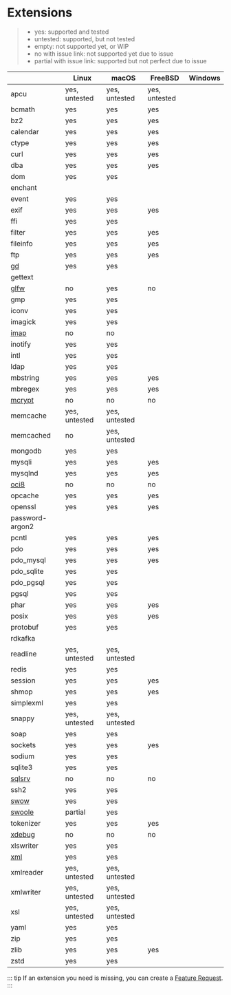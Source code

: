 # Extensions

> - yes: supported and tested
> - untested: supported, but not tested
> - empty: not supported yet, or WIP
> - no with issue link: not supported yet due to issue
> - partial with issue link: supported but not perfect due to issue

|                                    | Linux         | macOS         | FreeBSD       | Windows |
|------------------------------------|---------------|---------------|---------------|---------|
| apcu                               | yes, untested | yes, untested | yes, untested |         |
| bcmath                             | yes           | yes           | yes           |         |
| bz2                                | yes           | yes           | yes           |         |
| calendar                           | yes           | yes           | yes           |         |
| ctype                              | yes           | yes           | yes           |         |
| curl                               | yes           | yes           | yes           |         |
| dba                                | yes           | yes           | yes           |         | 
| dom                                | yes           | yes           |               |         |
| enchant                            |               |               |               |         |
| event                              | yes           | yes           |               |         |
| exif                               | yes           | yes           | yes           |         |
| ffi                                | yes           | yes           |               |         |
| filter                             | yes           | yes           | yes           |         |
| fileinfo                           | yes           | yes           | yes           |         |
| ftp                                | yes           | yes           | yes           |         |
| [gd](./extension-notes#gd)         | yes           | yes           |               |         |
| gettext                            |               |               |               |         |
| [glfw](./extension-notes#glfw)     | no            | yes           | no            |         |
| gmp                                | yes           | yes           |               |         |
| iconv                              | yes           | yes           |               |         |
| imagick                            | yes           | yes           |               |         |
| [imap](./extension-notes#imap)     | no            | no            |               |         |
| inotify                            | yes           | yes           |               |         |
| intl                               | yes           | yes           |               |         |
| ldap                               | yes           | yes           |               |         |
| mbstring                           | yes           | yes           | yes           |         |
| mbregex                            | yes           | yes           | yes           |         |
| [mcrypt](./extension-notes#mcrypt) | no            | no            | no            |         |
| memcache                           | yes, untested | yes, untested |               |         |
| memcached                          | no            | yes, untested |               |         |
| mongodb                            | yes           | yes           |               |         |
| mysqli                             | yes           | yes           | yes           |         |
| mysqlnd                            | yes           | yes           | yes           |         |
| [oci8](./extension-notes#oci8)     | no            | no            | no            |         |
| opcache                            | yes           | yes           | yes           |         |
| openssl                            | yes           | yes           | yes           |         |
| password-argon2                    |               |               |               |         |
| pcntl                              | yes           | yes           | yes           |         |
| pdo                                | yes           | yes           | yes           |         |
| pdo_mysql                          | yes           | yes           | yes           |         |
| pdo_sqlite                         | yes           | yes           |               |         |
| pdo_pgsql                          | yes           | yes           |               |         |
| pgsql                              | yes           | yes           |               |         |
| phar                               | yes           | yes           | yes           |         |
| posix                              | yes           | yes           | yes           |         |
| protobuf                           | yes           | yes           |               |         |
| rdkafka                            |               |               |               |         |
| readline                           | yes, untested | yes, untested |               |         |
| redis                              | yes           | yes           |               |         |
| session                            | yes           | yes           | yes           |         |
| shmop                              | yes           | yes           | yes           |         |
| simplexml                          | yes           | yes           |               |         |
| snappy                             | yes, untested | yes, untested |               |         |
| soap                               | yes           | yes           |               |         |
| sockets                            | yes           | yes           | yes           |         |
| sodium                             | yes           | yes           |               |         |
| sqlite3                            | yes           | yes           |               |         |
| [sqlsrv](./extension-notes#sqlsrv) | no            | no            | no            |         |
| ssh2                               | yes           | yes           |               |         |
| [swow](./extension-notes#swow)     | yes           | yes           |               |         |
| [swoole](./extension-notes#swoole) | partial       | yes           |               |         |
| tokenizer                          | yes           | yes           | yes           |         |
| [xdebug](./extension-notes#xdebug) | no            | no            | no            |         |
| xlswriter                          | yes           | yes           |               |         |
| [xml](./extension-notes#xml)       | yes           | yes           |               |         |
| xmlreader                          | yes, untested | yes, untested |               |         |
| xmlwriter                          | yes, untested | yes, untested |               |         |
| xsl                                | yes, untested | yes, untested |               |         |
| yaml                               | yes           | yes           |               |         |
| zip                                | yes           | yes           |               |         |
| zlib                               | yes           | yes           | yes           |         |
| zstd                               | yes           | yes           |               |         |

::: tip
If an extension you need is missing, you can create a [Feature Request](https://github.com/crazywhalecc/static-php-cli/issues).
:::
